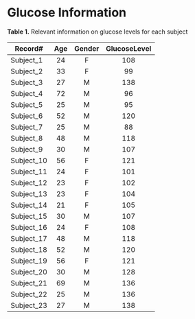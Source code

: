 # Glucose Information
**Table 1.** Relevant information on glucose levels for each subject

| **Record#** | **Age**  | **Gender** | **GlucoseLevel** |
|-------------|:--------:|:----------:|:----------------:|
| Subject_1   | 24       | F          | 108              |
| Subject_2   | 33       | F          | 99               |
| Subject_3   | 27       | M          | 138              |
| Subject_4   | 72       | M          | 96               |
| Subject_5   | 25       | M          | 95               |
| Subject_6   | 52       | M          | 120              |
| Subject_7   | 25       | M          | 88               |
| Subject_8   | 48       | M          | 118              |
| Subject_9   | 30       | M          | 107              |
| Subject_10  | 56       | F          | 121              |
| Subject_11  | 24       | F          | 101              |
| Subject_12  | 23       | F          | 102              |
| Subject_13  | 23       | F          | 104              |
| Subject_14  | 21       | F          | 105              |
| Subject_15  | 30       | M          | 107              |
| Subject_16  | 24       | F          | 108              |
| Subject_17  | 48       | M          | 118              |
| Subject_18  | 52       | M          | 120              |
| Subject_19  | 56       | F          | 121              |
| Subject_20  | 30       | M          | 128              |
| Subject_21  | 69       | M          | 136              |
| Subject_22  | 25       | M          | 136              |
| Subject_23  | 27       | M          | 138              |
